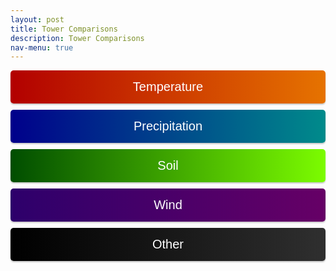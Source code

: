 ```yaml
---
layout: post
title: Tower Comparisons
description: Tower Comparisons
nav-menu: true 
---
```


<script>
window.onload = function() {
  var coll = document.getElementsByClassName("collapsible");
  var i;

  for (i = 0; i < coll.length; i++) {
    coll[i].addEventListener("click", function() {
      this.classList.toggle("active");
      var content = this.nextElementSibling;
      if (content.style.display === "block") {
        content.style.display = "none";
      } else {
        content.style.display = "block";
      }
    });
  }
}
</script>

<script>
function imgError(image) {
    image.onerror = "";
    image.outerHTML = '<img src="../../images/cat_attempt.png" alt="Cat 404" style="width: 200px; display: block; margin: auto;"><div>Sorry, not available! This means we don\'t have data for today yet, or the values are all NA!</div>';
    return true;
}
</script>

<style>
.collapsible {
  text-align: center;
  padding: 15px;
  border: none;
  font-size: 20px;
  cursor: pointer;
  transition: background-color 0.5s, color 0.5s, border-color 0.5s;
  width: 100%;
  display: block;
  margin: 0 auto;
  margin-bottom: 10px;
  line-height: normal;
  border-radius: 5px; /* Rounded corners */
  box-shadow: 0px 2px 2px rgba(0, 0, 0, 0.2); /* Shadow for 3D effect */
}

.collapsible.other {
  background: linear-gradient(to right, #000, #2f2f2f); /* Darker gradient background */
  color: white;
}

.collapsible.temperature {
  background: linear-gradient(to right, #b20000, #e67300); /* Darker gradient background */
  color: white;
}
  
.collapsible.day {
  background: linear-gradient(to right, #000000, #333333); /* Gradient background from black to dark gray */
  color: white;
}

.collapsible.precipitation {
  background: linear-gradient(to right, #00008b, #008b8b); /* Darker gradient background */
  color: white;
}

.collapsible.soil {
  background: linear-gradient(to right, #004d00, #7cfc00); /* Darker gradient background */
  color: white;
}

.collapsible.wind {
  background: linear-gradient(to right, #2d006b, #660066); /* Darker gradient background */
  color: white;
}

.content {
  display: none;
  margin: auto;
  width: 95%;
}

.collapsibleContainer {
  text-align: center;
}

.flex-container {
  display: flex;
  flex-wrap: wrap;
  justify-content: space-around;
}

.flex-container > div {
  width: 24%;
  text-align: center;
  margin-bottom: 20px;
}

.flex-container img {
  max-width: 100%;
  height: auto;
}

.flex-container img:hover {
  transform: scale(1.5);
}

.flex-container a {
  text-decoration: none;  /* Removes underline from anchor tags */
}

.flex-container a:hover {
  text-decoration: none;  /* Removes underline from anchor tags even on hover */
}
</style>











<div class="collapsibleContainer">
<button class="collapsible temperature">Temperature</button>
<div class="content">


<h2>Temp and Rel Humidity mean (T_tmpr_rh_mean)</h2>


<button class="collapsible day">Today</button>
<div class="content">

<div class="flex-container">
{% for i in (1..4) %}
  <div>
    <h4>Flux Tower {{i}}</h4>
    <a href="fluxtower{{i}}/daily_plots/fluxtower{{i}}_T_tmpr_rh_mean_today.png" target="_blank">
      <img src="fluxtower{{i}}/daily_plots/fluxtower{{i}}_T_tmpr_rh_mean_today.png" alt="Fluxtower{{i}} - T_tmpr_rh_mean today" onerror="imgError(this);">
    </a>
  </div>
  {% if i == 2 %}
  <div style="width: 2px; background-color: darkgrey; height: 100%; margin: 0 10px;"></div>
  {% endif %}
{% endfor %}
</div>
</div>


<button class="collapsible day">Yesterday</button>
<div class="content">

<div class="flex-container">
{% for i in (1..4) %}
  <div>
    <h4>Flux Tower {{i}}</h4>
    <a href="fluxtower{{i}}/daily_plots/fluxtower{{i}}_T_tmpr_rh_mean_yesterday.png" target="_blank">
      <img src="fluxtower{{i}}/daily_plots/fluxtower{{i}}_T_tmpr_rh_mean_yesterday.png" alt="Fluxtower{{i}} - T_tmpr_rh_mean yesterday" onerror="imgError(this);">
    </a>
  </div>
  {% if i == 2 %}
  <div style="width: 2px; background-color: darkgrey; height: 100%; margin: 0 10px;"></div>
  {% endif %}
{% endfor %}
</div>
</div>


<h2>Sonic Virtual Temp Avg (Ts_Avg)</h2>


<button class="collapsible day">Today</button>
<div class="content">

<div class="flex-container">
{% for i in (1..4) %}
  <div>
    <h4>Flux Tower {{i}}</h4>
    <a href="fluxtower{{i}}/daily_plots/fluxtower{{i}}_Ts_Avg_today.png" target="_blank">
      <img src="fluxtower{{i}}/daily_plots/fluxtower{{i}}_Ts_Avg_today.png" alt="Fluxtower{{i}} - Ts_Avg today" onerror="imgError(this);">
    </a>
  </div>
  {% if i == 2 %}
  <div style="width: 2px; background-color: darkgrey; height: 100%; margin: 0 10px;"></div>
  {% endif %}
{% endfor %}
</div>
</div>


<button class="collapsible day">Yesterday</button>
<div class="content">

<div class="flex-container">
{% for i in (1..4) %}
  <div>
    <h4>Flux Tower {{i}}</h4>
    <a href="fluxtower{{i}}/daily_plots/fluxtower{{i}}_Ts_Avg_yesterday.png" target="_blank">
      <img src="fluxtower{{i}}/daily_plots/fluxtower{{i}}_Ts_Avg_yesterday.png" alt="Fluxtower{{i}} - Ts_Avg yesterday" onerror="imgError(this);">
    </a>
  </div>
  {% if i == 2 %}
  <div style="width: 2px; background-color: darkgrey; height: 100%; margin: 0 10px;"></div>
  {% endif %}
{% endfor %}
</div>
</div>


<h2>Sonic Virtual Temp sd (Ts_stdev)</h2>


<button class="collapsible day">Today</button>
<div class="content">

<div class="flex-container">
{% for i in (1..4) %}
  <div>
    <h4>Flux Tower {{i}}</h4>
    <a href="fluxtower{{i}}/daily_plots/fluxtower{{i}}_Ts_stdev_today.png" target="_blank">
      <img src="fluxtower{{i}}/daily_plots/fluxtower{{i}}_Ts_stdev_today.png" alt="Fluxtower{{i}} - Ts_stdev today" onerror="imgError(this);">
    </a>
  </div>
  {% if i == 2 %}
  <div style="width: 2px; background-color: darkgrey; height: 100%; margin: 0 10px;"></div>
  {% endif %}
{% endfor %}
</div>
</div>


<button class="collapsible day">Yesterday</button>
<div class="content">

<div class="flex-container">
{% for i in (1..4) %}
  <div>
    <h4>Flux Tower {{i}}</h4>
    <a href="fluxtower{{i}}/daily_plots/fluxtower{{i}}_Ts_stdev_yesterday.png" target="_blank">
      <img src="fluxtower{{i}}/daily_plots/fluxtower{{i}}_Ts_stdev_yesterday.png" alt="Fluxtower{{i}} - Ts_stdev yesterday" onerror="imgError(this);">
    </a>
  </div>
  {% if i == 2 %}
  <div style="width: 2px; background-color: darkgrey; height: 100%; margin: 0 10px;"></div>
  {% endif %}
{% endfor %}
</div>
</div>

</div> <!-- This is the closing tag for content div under Temperature -->
</div> <!-- This is the closing tag for collapsibleContainer div under Temperature -->




<div class="collapsibleContainer">
<button class="collapsible precipitation">Precipitation</button>
<div class="content">


<h2> Precipitation (precip_Tot)</h2>


<button class="collapsible day">Today</button>
<div class="content">

<div class="flex-container">
{% for i in (1..4) %}
  <div>
    <h4>Flux Tower {{i}}</h4>
    <a href="fluxtower{{i}}/daily_plots/fluxtower{{i}}_precip_Tot_today.png" target="_blank">
      <img src="fluxtower{{i}}/daily_plots/fluxtower{{i}}_precip_Tot_today.png" alt="Fluxtower{{i}} - precip_Tot today" onerror="imgError(this);">
    </a>
  </div>
  {% if i == 2 %}
  <div style="width: 2px; background-color: darkgrey; height: 100%; margin: 0 10px;"></div>
  {% endif %}
{% endfor %}
</div>
</div>


<button class="collapsible day">Yesterday</button>
<div class="content">

<div class="flex-container">
{% for i in (1..4) %}
  <div>
    <h4>Flux Tower {{i}}</h4>
    <a href="fluxtower{{i}}/daily_plots/fluxtower{{i}}_precip_Tot_yesterday.png" target="_blank">
      <img src="fluxtower{{i}}/daily_plots/fluxtower{{i}}_precip_Tot_yesterday.png" alt="Fluxtower{{i}} - precip_Tot yesterday" onerror="imgError(this);">
    </a>
  </div>
  {% if i == 2 %}
  <div style="width: 2px; background-color: darkgrey; height: 100%; margin: 0 10px;"></div>
  {% endif %}
{% endfor %}
</div>
</div>


</div> <!-- This is the closing tag for content div under Precipitation  -->
</div> <!-- This is the closing tag for collapsibleContainer div under Precipitation -->





<div class="collapsibleContainer">
<button class="collapsible soil">Soil</button>
<div class="content">


<h2> Soil Water Content (soil_water_Avg.1.)</h2>


<button class="collapsible day">Today</button>
<div class="content">

<div class="flex-container">
{% for i in (1..4) %}
  <div>
    <h4>Flux Tower {{i}}</h4>
    <a href="fluxtower{{i}}/daily_plots/fluxtower{{i}}_ soil_water_Avg.1._today.png" target="_blank">
      <img src="fluxtower{{i}}/daily_plots/fluxtower{{i}}_soil_water_Avg.1._today.png" alt="Fluxtower{{i}} - soil_water_Avg.1. today" onerror="imgError(this);">
    </a>
  </div>
  {% if i == 2 %}
  <div style="width: 2px; background-color: darkgrey; height: 100%; margin: 0 10px;"></div>
  {% endif %}
{% endfor %}
</div>
</div>


<button class="collapsible day">Yesterday</button>
<div class="content">

<div class="flex-container">
{% for i in (1..4) %}
  <div>
    <h4>Flux Tower {{i}}</h4>
    <a href="fluxtower{{i}}/daily_plots/fluxtower{{i}}_soil_water_Avg.1._yesterday.png" target="_blank">
      <img src="fluxtower{{i}}/daily_plots/fluxtower{{i}}_soil_water_Avg.1._yesterday.png" alt="Fluxtower{{i}} - soil_water_Avg.1. yesterday" onerror="imgError(this);">
    </a>
  </div>
  {% if i == 2 %}
  <div style="width: 2px; background-color: darkgrey; height: 100%; margin: 0 10px;"></div>
  {% endif %}
{% endfor %}
</div>
</div>

</div> <!-- This is the closing tag for content div under Soil  -->
</div> <!-- This is the closing tag for collapsibleContainer div under Soil  -->













<div class="collapsibleContainer">
<button class="collapsible wind">Wind</button>
<div class="content">


<h2> Wind Speed (wnd_spd)</h2>


<button class="collapsible day">Today</button>
<div class="content">

<div class="flex-container">
{% for i in (1..4) %}
  <div>
    <h4>Flux Tower {{i}}</h4>
    <a href="fluxtower{{i}}/daily_plots/fluxtower{{i}}_wnd_spd_today.png" target="_blank">
      <img src="fluxtower{{i}}/daily_plots/fluxtower{{i}}_wnd_spd_today.png" alt="Fluxtower{{i}} - Tau today" onerror="imgError(this);">
    </a>
  </div>
  {% if i == 2 %}
  <div style="width: 2px; background-color: darkgrey; height: 100%; margin: 0 10px;"></div>
  {% endif %}
{% endfor %}
</div>
</div>


<button class="collapsible day">Yesterday</button>
<div class="content">

<div class="flex-container">
{% for i in (1..4) %}
  <div>
    <h4>Flux Tower {{i}}</h4>
    <a href="fluxtower{{i}}/daily_plots/fluxtower{{i}}_wnd_spd_yesterday.png" target="_blank">
      <img src="fluxtower{{i}}/daily_plots/fluxtower{{i}}_wnd_spd_yesterday.png" alt="Fluxtower{{i}} - Tau yesterday" onerror="imgError(this);">
    </a>
  </div>
  {% if i == 2 %}
  <div style="width: 2px; background-color: darkgrey; height: 100%; margin: 0 10px;"></div>
  {% endif %}
{% endfor %}
</div>
</div>



<h2> Covariance of Ts and Ux (Ts_Ux_cov)</h2>


<button class="collapsible day">Today</button>
<div class="content">

<div class="flex-container">
{% for i in (1..4) %}
  <div>
    <h4>Flux Tower {{i}}</h4>
    <a href="fluxtower{{i}}/daily_plots/fluxtower{{i}}_Ts_Ux_cov_today.png" target="_blank">
      <img src="fluxtower{{i}}/daily_plots/fluxtower{{i}}_Ts_Ux_cov_today.png" alt="Fluxtower{{i}} - Tau today" onerror="imgError(this);">
    </a>
  </div>
  {% if i == 2 %}
  <div style="width: 2px; background-color: darkgrey; height: 100%; margin: 0 10px;"></div>
  {% endif %}
{% endfor %}
</div>
</div>


<button class="collapsible day">Yesterday</button>
<div class="content">

<div class="flex-container">
{% for i in (1..4) %}
  <div>
    <h4>Flux Tower {{i}}</h4>
    <a href="fluxtower{{i}}/daily_plots/fluxtower{{i}}_Ts_Ux_cov_yesterday.png" target="_blank">
      <img src="fluxtower{{i}}/daily_plots/fluxtower{{i}}_Ts_Ux_cov_yesterday.png" alt="Fluxtower{{i}} - Tau yesterday" onerror="imgError(this);">
    </a>
  </div>
  {% if i == 2 %}
  <div style="width: 2px; background-color: darkgrey; height: 100%; margin: 0 10px;"></div>
  {% endif %}
{% endfor %}
</div>
</div>




<h2> Covariance of Ts and Uy (Ts_Uy_cov)</h2>


<button class="collapsible day">Today</button>
<div class="content">

<div class="flex-container">
{% for i in (1..4) %}
  <div>
    <h4>Flux Tower {{i}}</h4>
    <a href="fluxtower{{i}}/daily_plots/fluxtower{{i}}_Ts_Uy_cov_today.png" target="_blank">
      <img src="fluxtower{{i}}/daily_plots/fluxtower{{i}}_Ts_Uy_cov_today.png" alt="Fluxtower{{i}} - Tau today" onerror="imgError(this);">
    </a>
  </div>
  {% if i == 2 %}
  <div style="width: 2px; background-color: darkgrey; height: 100%; margin: 0 10px;"></div>
  {% endif %}
{% endfor %}
</div>
</div>


<button class="collapsible day">Yesterday</button>
<div class="content">

<div class="flex-container">
{% for i in (1..4) %}
  <div>
    <h4>Flux Tower {{i}}</h4>
    <a href="fluxtower{{i}}/daily_plots/fluxtower{{i}}_Ts_Uy_cov_yesterday.png" target="_blank">
      <img src="fluxtower{{i}}/daily_plots/fluxtower{{i}}_Ts_Uy_cov_yesterday.png" alt="Fluxtower{{i}} - Tau yesterday" onerror="imgError(this);">
    </a>
  </div>
  {% if i == 2 %}
  <div style="width: 2px; background-color: darkgrey; height: 100%; margin: 0 10px;"></div>
  {% endif %}
{% endfor %}
</div>
</div>




<h2> Covariance of Ts and Uz (Ts_Uz_cov)</h2>


<button class="collapsible day">Today</button>
<div class="content">

<div class="flex-container">
{% for i in (1..4) %}
  <div>
    <h4>Flux Tower {{i}}</h4>
    <a href="fluxtower{{i}}/daily_plots/fluxtower{{i}}_Ts_Uz_cov_today.png" target="_blank">
      <img src="fluxtower{{i}}/daily_plots/fluxtower{{i}}_Ts_Uz_cov_today.png" alt="Fluxtower{{i}} - Tau today" onerror="imgError(this);">
    </a>
  </div>
  {% if i == 2 %}
  <div style="width: 2px; background-color: darkgrey; height: 100%; margin: 0 10px;"></div>
  {% endif %}
{% endfor %}
</div>
</div>


<button class="collapsible day">Yesterday</button>
<div class="content">

<div class="flex-container">
{% for i in (1..4) %}
  <div>
    <h4>Flux Tower {{i}}</h4>
    <a href="fluxtower{{i}}/daily_plots/fluxtower{{i}}_Ts_Uz_cov_yesterday.png" target="_blank">
      <img src="fluxtower{{i}}/daily_plots/fluxtower{{i}}_Ts_Uz_cov_yesterday.png" alt="Fluxtower{{i}} - Tau yesterday" onerror="imgError(this);">
    </a>
  </div>
  {% if i == 2 %}
  <div style="width: 2px; background-color: darkgrey; height: 100%; margin: 0 10px;"></div>
  {% endif %}
{% endfor %}
</div>
</div>




<h2> Wind Velocity X sd (Ux_stdev)</h2>


<button class="collapsible day">Today</button>
<div class="content">

<div class="flex-container">
{% for i in (1..4) %}
  <div>
    <h4>Flux Tower {{i}}</h4>
    <a href="fluxtower{{i}}/daily_plots/fluxtower{{i}}_Ux_stdev_today.png" target="_blank">
      <img src="fluxtower{{i}}/daily_plots/fluxtower{{i}}_Ux_stdev_today.png" alt="Fluxtower{{i}} - Tau today" onerror="imgError(this);">
    </a>
  </div>
  {% if i == 2 %}
  <div style="width: 2px; background-color: darkgrey; height: 100%; margin: 0 10px;"></div>
  {% endif %}
{% endfor %}
</div>
</div>


<button class="collapsible day">Yesterday</button>
<div class="content">

<div class="flex-container">
{% for i in (1..4) %}
  <div>
    <h4>Flux Tower {{i}}</h4>
    <a href="fluxtower{{i}}/daily_plots/fluxtower{{i}}_Ux_stdev_yesterday.png" target="_blank">
      <img src="fluxtower{{i}}/daily_plots/fluxtower{{i}}_Ux_stdev_yesterday.png" alt="Fluxtower{{i}} - Tau yesterday" onerror="imgError(this);">
    </a>
  </div>
  {% if i == 2 %}
  <div style="width: 2px; background-color: darkgrey; height: 100%; margin: 0 10px;"></div>
  {% endif %}
{% endfor %}
</div>
</div>



<h2> Covariance of Ux and Uy (Ux_Uy_cov )</h2>


<button class="collapsible day">Today</button>
<div class="content">

<div class="flex-container">
{% for i in (1..4) %}
  <div>
    <h4>Flux Tower {{i}}</h4>
    <a href="fluxtower{{i}}/daily_plots/fluxtower{{i}}_Ux_Uy_cov_today.png" target="_blank">
      <img src="fluxtower{{i}}/daily_plots/fluxtower{{i}}_Ux_Uy_cov_today.png" alt="Fluxtower{{i}} - Tau today" onerror="imgError(this);">
    </a>
  </div>
  {% if i == 2 %}
  <div style="width: 2px; background-color: darkgrey; height: 100%; margin: 0 10px;"></div>
  {% endif %}
{% endfor %}
</div>
</div>


<button class="collapsible day">Yesterday</button>
<div class="content">

<div class="flex-container">
{% for i in (1..4) %}
  <div>
    <h4>Flux Tower {{i}}</h4>
    <a href="fluxtower{{i}}/daily_plots/fluxtower{{i}}_Ux_Uy_cov_yesterday.png" target="_blank">
      <img src="fluxtower{{i}}/daily_plots/fluxtower{{i}}_Ux_Uy_cov_yesterday.png" alt="Fluxtower{{i}} - Tau yesterday" onerror="imgError(this);">
    </a>
  </div>
  {% if i == 2 %}
  <div style="width: 2px; background-color: darkgrey; height: 100%; margin: 0 10px;"></div>
  {% endif %}
{% endfor %}
</div>
</div>





<h2> Covariance of Ux and Uz (Ux_Uz_cov)</h2>


<button class="collapsible day">Today</button>
<div class="content">
<h3>Today Plots</h3>
<div class="flex-container">
{% for i in (1..4) %}
  <div>
    <h4>Flux Tower {{i}}</h4>
    <a href="fluxtower{{i}}/daily_plots/fluxtower{{i}}_Ux_Uz_cov_today.png" target="_blank">
      <img src="fluxtower{{i}}/daily_plots/fluxtower{{i}}_Ux_Uz_cov_today.png" alt="Fluxtower{{i}} - Tau today" onerror="imgError(this);">
    </a>
  </div>
  {% if i == 2 %}
  <div style="width: 2px; background-color: darkgrey; height: 100%; margin: 0 10px;"></div>
  {% endif %}
{% endfor %}
</div>
</div>


<button class="collapsible day">Yesterday</button>
<div class="content">

<div class="flex-container">
{% for i in (1..4) %}
  <div>
    <h4>Flux Tower {{i}}</h4>
    <a href="fluxtower{{i}}/daily_plots/fluxtower{{i}}_Ux_Uz_cov_yesterday.png" target="_blank">
      <img src="fluxtower{{i}}/daily_plots/fluxtower{{i}}_Ux_Uz_cov_yesterday.png" alt="Fluxtower{{i}} - Tau yesterday" onerror="imgError(this);">
    </a>
  </div>
  {% if i == 2 %}
  <div style="width: 2px; background-color: darkgrey; height: 100%; margin: 0 10px;"></div>
  {% endif %}
{% endfor %}
</div>
</div>




<h2> Wind Velocity Y sd (Uy_stdev)</h2>


<button class="collapsible day">Today</button>
<div class="content">

<div class="flex-container">
{% for i in (1..4) %}
  <div>
    <h4>Flux Tower {{i}}</h4>
    <a href="fluxtower{{i}}/daily_plots/fluxtower{{i}}_Uy_stdev_today.png" target="_blank">
      <img src="fluxtower{{i}}/daily_plots/fluxtower{{i}}_Uy_stdev_today.png" alt="Fluxtower{{i}} - Tau today" onerror="imgError(this);">
    </a>
  </div>
  {% if i == 2 %}
  <div style="width: 2px; background-color: darkgrey; height: 100%; margin: 0 10px;"></div>
  {% endif %}
{% endfor %}
</div>
</div>


<button class="collapsible day">Yesterday</button>
<div class="content">

<div class="flex-container">
{% for i in (1..4) %}
  <div>
    <h4>Flux Tower {{i}}</h4>
    <a href="fluxtower{{i}}/daily_plots/fluxtower{{i}}_Uy_stdev_yesterday.png" target="_blank">
      <img src="fluxtower{{i}}/daily_plots/fluxtower{{i}}_Uy_stdev_yesterday.png" alt="Fluxtower{{i}} - Tau yesterday" onerror="imgError(this);">
    </a>
  </div>
  {% if i == 2 %}
  <div style="width: 2px; background-color: darkgrey; height: 100%; margin: 0 10px;"></div>
  {% endif %}
{% endfor %}
</div>
</div>



<h2> Covariance of Uy and Uz (Uy_Uz_cov) </h2>


<button class="collapsible day">Today</button>
<div class="content">

<div class="flex-container">
{% for i in (1..4) %}
  <div>
    <h4>Flux Tower {{i}}</h4>
    <a href="fluxtower{{i}}/daily_plots/fluxtower{{i}}_Uy_Uz_cov_today.png" target="_blank">
      <img src="fluxtower{{i}}/daily_plots/fluxtower{{i}}_Uy_Uz_cov_today.png" alt="Fluxtower{{i}} - Cov today" onerror="imgError(this);">
    </a>
  </div>
  {% if i == 2 %}
  <div style="width: 2px; background-color: darkgrey; height: 100%; margin: 0 10px;"></div>
  {% endif %}
{% endfor %}
</div>
</div>


<button class="collapsible day">Yesterday</button>
<div class="content">

<div class="flex-container">
{% for i in (1..4) %}
  <div>
    <h4>Flux Tower {{i}}</h4>
    <a href="fluxtower{{i}}/daily_plots/fluxtower{{i}}_Uy_Uz_cov_yesterday.png" target="_blank">
      <img src="fluxtower{{i}}/daily_plots/fluxtower{{i}}_Uy_Uz_cov_yesterday.png" alt="Fluxtower{{i}} - Cov yesterday" onerror="imgError(this);">
    </a>
  </div>
  {% if i == 2 %}
  <div style="width: 2px; background-color: darkgrey; height: 100%; margin: 0 10px;"></div>
  {% endif %}
{% endfor %}
</div>
</div>


<h2> Wind Velocity Z sd (Uz_stdev) </h2>


<button class="collapsible day">Today</button>
<div class="content">

<div class="flex-container">
{% for i in (1..4) %}
  <div>
    <h4>Flux Tower {{i}}</h4>
    <a href="fluxtower{{i}}/daily_plots/fluxtower{{i}}_Uz_stdev_today.png" target="_blank">
      <img src="fluxtower{{i}}/daily_plots/fluxtower{{i}}_Uz_stdev_today.png" alt="Fluxtower{{i}} - Z sd today" onerror="imgError(this);">
    </a>
  </div>
  {% if i == 2 %}
  <div style="width: 2px; background-color: darkgrey; height: 100%; margin: 0 10px;"></div>
  {% endif %}
{% endfor %}
</div>
</div>


<button class="collapsible day">Yesterday</button>
<div class="content">

<div class="flex-container">
{% for i in (1..4) %}
  <div>
    <h4>Flux Tower {{i}}</h4>
    <a href="fluxtower{{i}}/daily_plots/fluxtower{{i}}_Uz_stdev_yesterday.png" target="_blank">
      <img src="fluxtower{{i}}/daily_plots/fluxtower{{i}}_Uz_stdev_yesterday.png" alt="Fluxtower{{i}} - Z sd yesterday" onerror="imgError(this);">
    </a>
  </div>
  {% if i == 2 %}
  <div style="width: 2px; background-color: darkgrey; height: 100%; margin: 0 10px;"></div>
  {% endif %}
{% endfor %}
</div>
</div>


<h2> Resultant Wind Speed (rslt_wnd_spd) </h2>


<button class="collapsible day">Today</button>
<div class="content">

<div class="flex-container">
{% for i in (1..4) %}
  <div>
    <h4>Flux Tower {{i}}</h4>
    <a href="fluxtower{{i}}/daily_plots/fluxtower{{i}}_rslt_wnd_spd_today.png" target="_blank">
      <img src="fluxtower{{i}}/daily_plots/fluxtower{{i}}_rslt_wnd_spd_today.png" alt="Fluxtower{{i}} - Wind Speed today" onerror="imgError(this);">
    </a>
  </div>
  {% if i == 2 %}
  <div style="width: 2px; background-color: darkgrey; height: 100%; margin: 0 10px;"></div>
  {% endif %}
{% endfor %}
</div>
</div>


<button class="collapsible day">Yesterday</button>
<div class="content">

<div class="flex-container">
{% for i in (1..4) %}
  <div>
    <h4>Flux Tower {{i}}</h4>
    <a href="fluxtower{{i}}/daily_plots/fluxtower{{i}}_rslt_wnd_spd_yesterday.png" target="_blank">
      <img src="fluxtower{{i}}/daily_plots/fluxtower{{i}}_rslt_wnd_spd_yesterday.png" alt="Fluxtower{{i}} - Wind Speed yesterday" onerror="imgError(this);">
    </a>
  </div>
  {% if i == 2 %}
  <div style="width: 2px; background-color: darkgrey; height: 100%; margin: 0 10px;"></div>
  {% endif %}
{% endfor %}
</div>
</div>





<h2> Sonic Wind Direction (wnd_dir_sonic) </h2>


<button class="collapsible day">Today</button>
<div class="content">

<div class="flex-container">
{% for i in (1..4) %}
  <div>
    <h4>Flux Tower {{i}}</h4>
    <a href="fluxtower{{i}}/daily_plots/fluxtower{{i}}_wnd_dir_sonic_today.png" target="_blank">
      <img src="fluxtower{{i}}/daily_plots/fluxtower{{i}}_wnd_dir_sonic_today.png" alt="Fluxtower{{i}} - Sonic Direction today" onerror="imgError(this);">
    </a>
  </div>
  {% if i == 2 %}
  <div style="width: 2px; background-color: darkgrey; height: 100%; margin: 0 10px;"></div>
  {% endif %}
{% endfor %}
</div>
</div>


<button class="collapsible day">Yesterday</button>
<div class="content">

<div class="flex-container">
{% for i in (1..4) %}
  <div>
    <h4>Flux Tower {{i}}</h4>
    <a href="fluxtower{{i}}/daily_plots/fluxtower{{i}}_wnd_dir_sonic_yesterday.png" target="_blank">
      <img src="fluxtower{{i}}/daily_plots/fluxtower{{i}}_wnd_dir_sonic_yesterday.png" alt="Fluxtower{{i}} - Sonic Direction yesterday" onerror="imgError(this);">
    </a>
  </div>
  {% if i == 2 %}
  <div style="width: 2px; background-color: darkgrey; height: 100%; margin: 0 10px;"></div>
  {% endif %}
{% endfor %}
</div>
</div>


<h2> Wind Direction sd (std_wnd_dir) </h2>


<button class="collapsible day">Today</button>
<div class="content">

<div class="flex-container">
{% for i in (1..4) %}
  <div>
    <h4>Flux Tower {{i}}</h4>
    <a href="fluxtower{{i}}/daily_plots/fluxtower{{i}}_std_wnd_dir_today.png" target="_blank">
      <img src="fluxtower{{i}}/daily_plots/fluxtower{{i}}_std_wnd_dir_today.png" alt="Fluxtower{{i}} - Wind Direction sd today" onerror="imgError(this);">
    </a>
  </div>
  {% if i == 2 %}
  <div style="width: 2px; background-color: darkgrey; height: 100%; margin: 0 10px;"></div>
  {% endif %}
{% endfor %}
</div>
</div>


<button class="collapsible day">Yesterday</button>
<div class="content">

<div class="flex-container">
{% for i in (1..4) %}
  <div>
    <h4>Flux Tower {{i}}</h4>
    <a href="fluxtower{{i}}/daily_plots/fluxtower{{i}}_std_wnd_dir_yesterday.png" target="_blank">
      <img src="fluxtower{{i}}/daily_plots/fluxtower{{i}}_std_wnd_dir_yesterday.png" alt="Fluxtower{{i}} - Wind Direction sd yesterday" onerror="imgError(this);">
    </a>
  </div>
  {% if i == 2 %}
  <div style="width: 2px; background-color: darkgrey; height: 100%; margin: 0 10px;"></div>
  {% endif %}
{% endfor %}
</div>
</div>


<h2> Wind Direction (wnd_dir_compass) </h2>


<button class="collapsible day">Today</button>
<div class="content">

<div class="flex-container">
{% for i in (1..4) %}
  <div>
    <h4>Flux Tower {{i}}</h4>
    <a href="fluxtower{{i}}/daily_plots/fluxtower{{i}}_wnd_dir_compass_today.png" target="_blank">
      <img src="fluxtower{{i}}/daily_plots/fluxtower{{i}}_wnd_dir_compass_today.png" alt="Fluxtower{{i}} - Wind Direction today" onerror="imgError(this);">
    </a>
  </div>
  {% if i == 2 %}
  <div style="width: 2px; background-color: darkgrey; height: 100%; margin: 0 10px;"></div>
  {% endif %}
{% endfor %}
</div>
</div>


<button class="collapsible day">Yesterday</button>
<div class="content">

<div class="flex-container">
{% for i in (1..4) %}
  <div>
    <h4>Flux Tower {{i}}</h4>
    <a href="fluxtower{{i}}/daily_plots/fluxtower{{i}}_wnd_dir_compass_yesterday.png" target="_blank">
      <img src="fluxtower{{i}}/daily_plots/fluxtower{{i}}_wnd_dir_compass_yesterday.png" alt="Fluxtower{{i}} - Wind Direction yesterday" onerror="imgError(this);">
    </a>
  </div>
  {% if i == 2 %}
  <div style="width: 2px; background-color: darkgrey; height: 100%; margin: 0 10px;"></div>
  {% endif %}
{% endfor %}
</div>
</div>






<h2> Wind Velocity X Avg (Ux_Avg) </h2>


<button class="collapsible day">Today</button>
<div class="content">

<div class="flex-container">
{% for i in (1..4) %}
  <div>
    <h4>Flux Tower {{i}}</h4>
    <a href="fluxtower{{i}}/daily_plots/fluxtower{{i}}_Ux_Avg_today.png" target="_blank">
      <img src="fluxtower{{i}}/daily_plots/fluxtower{{i}}_Ux_Avg_today.png" alt="Fluxtower{{i}} - Wind Velocity X Avg today" onerror="imgError(this);">
    </a>
  </div>
  {% if i == 2 %}
  <div style="width: 2px; background-color: darkgrey; height: 100%; margin: 0 10px;"></div>
  {% endif %}
{% endfor %}
</div>
</div>


<button class="collapsible day">Yesterday</button>
<div class="content">
<div class="flex-container">
{% for i in (1..4) %}
  <div>
    <h4>Flux Tower {{i}}</h4>
    <a href="fluxtower{{i}}/daily_plots/fluxtower{{i}}_Ux_Avg_yesterday.png" target="_blank">
      <img src="fluxtower{{i}}/daily_plots/fluxtower{{i}}_Ux_Avg_yesterday.png" alt="Fluxtower{{i}} - Wind Velocity X Avg yesterday" onerror="imgError(this);">
    </a>
  </div>
  {% if i == 2 %}
  <div style="width: 2px; background-color: darkgrey; height: 100%; margin: 0 10px;"></div>
  {% endif %}
{% endfor %}
</div>
</div>


<h2> Wind Velocity Y Avg (Uy_Avg) </h2>


<button class="collapsible day">Today</button>
<div class="content">
<div class="flex-container">
{% for i in (1..4) %}
  <div>
    <h4>Flux Tower {{i}}</h4>
    <a href="fluxtower{{i}}/daily_plots/fluxtower{{i}}_Uy_Avg_today.png" target="_blank">
      <img src="fluxtower{{i}}/daily_plots/fluxtower{{i}}_Uy_Avg_today.png" alt="Fluxtower{{i}} - Wind Velocity Y Avg today" onerror="imgError(this);">
    </a>
  </div>
  {% if i == 2 %}
  <div style="width: 2px; background-color: darkgrey; height: 100%; margin: 0 10px;"></div>
  {% endif %}
{% endfor %}
</div>
</div>


<button class="collapsible day">Yesterday</button>
<div class="content">
<div class="flex-container">
{% for i in (1..4) %}
  <div>
    <h4>Flux Tower {{i}}</h4>
    <a href="fluxtower{{i}}/daily_plots/fluxtower{{i}}_Uy_Avg_yesterday.png" target="_blank">
      <img src="fluxtower{{i}}/daily_plots/fluxtower{{i}}_Uy_Avg_yesterday.png" alt="Fluxtower{{i}} - Wind Velocity Y Avg yesterday" onerror="imgError(this);">
    </a>
  </div>
  {% if i == 2 %}
  <div style="width: 2px; background-color: darkgrey; height: 100%; margin: 0 10px;"></div>
  {% endif %}
{% endfor %}
</div>
</div>


<h2> Wind Velocity Z Avg (Uz_Avg) </h2>


<button class="collapsible day">Today</button>
<div class="content">
<div class="flex-container">
{% for i in (1..4) %}
  <div>
    <h4>Flux Tower {{i}}</h4>
    <a href="fluxtower{{i}}/daily_plots/fluxtower{{i}}_Uz_Avg_today.png" target="_blank">
      <img src="fluxtower{{i}}/daily_plots/fluxtower{{i}}_Uz_Avg_today.png" alt="Fluxtower{{i}} - Wind Velocity Z Avg today" onerror="imgError(this);">
    </a>
  </div>
  {% if i == 2 %}
  <div style="width: 2px; background-color: darkgrey; height: 100%; margin: 0 10px;"></div>
  {% endif %}
{% endfor %}
</div>
</div>


<button class="collapsible day">Yesterday</button>
<div class="content">
<div class="flex-container">
{% for i in (1..4) %}
  <div>
    <h4>Flux Tower {{i}}</h4>
    <a href="fluxtower{{i}}/daily_plots/fluxtower{{i}}_Uz_Avg_yesterday.png" target="_blank">
      <img src="fluxtower{{i}}/daily_plots/fluxtower{{i}}_Uz_Avg_yesterday.png" alt="Fluxtower{{i}} - Wind Velocity Z Avg yesterday" onerror="imgError(this);">
    </a>
  </div>
  {% if i == 2 %}
  <div style="width: 2px; background-color: darkgrey; height: 100%; margin: 0 10px;"></div>
  {% endif %}
{% endfor %}
</div>
</div>


</div> <!-- This is the closing tag for content div under Temperature -->
</div> <!-- This is the closing tag for collapsibleContainer div under Temperature -->


<div class="collapsibleContainer">
<button class="collapsible other">Other</button>
<div class="content">


<h2>Friction Velocity (u_star)</h2>


 <button class="collapsible day">Today</button>
 <div class="content">

<div class="flex-container">
{% for i in (1..4) %}
  <div>
    <h4>Flux Tower {{i}}</h4>
    <a href="fluxtower{{i}}/daily_plots/fluxtower{{i}}_u_star_today.png" target="_blank">
      <img src="fluxtower{{i}}/daily_plots/fluxtower{{i}}_u_star_today.png" alt="Fluxtower{{i}} - u_star today" onerror="imgError(this);">
    </a>
  </div>
    {% if i == 2 %}
  <div style="width: 2px; background-color: darkgrey; height: 100%; margin: 0 10px;"></div>
  {% endif %}
{% endfor %}
</div>
 </div>


<button class="collapsible day">Yesterday</button>
<div class="content">

<div class="flex-container">
{% for i in (1..4) %}
  <div>
    <h4>Flux Tower {{i}}</h4>
    <a href="fluxtower{{i}}/daily_plots/fluxtower{{i}}_u_star_yesterday.png" target="_blank">
      <img src="fluxtower{{i}}/daily_plots/fluxtower{{i}}_u_star_yesterday.png" alt="Fluxtower{{i}} - Hs yesterday" onerror="imgError(this);">
    </a>
  </div>
  {% if i == 2 %}
  <div style="width: 2px; background-color: darkgrey; height: 100%; margin: 0 10px;"></div>
  {% endif %}
{% endfor %}
</div>
  </div>



<h2> Sensible Heat Flux (Hs)</h2>


<button class="collapsible day">Today</button>
<div class="content">

<div class="flex-container">
{% for i in (1..4) %}
  <div>
    <h4>Flux Tower {{i}}</h4>
    <a href="fluxtower{{i}}/daily_plots/fluxtower{{i}}_Hs_today.png" target="_blank">
      <img src="fluxtower{{i}}/daily_plots/fluxtower{{i}}_Hs_today.png" alt="Fluxtower{{i}} - Hs today" onerror="imgError(this);">
    </a>
  </div>
  {% if i == 2 %}
  <div style="width: 2px; background-color: darkgrey; height: 100%; margin: 0 10px;"></div>
  {% endif %}
{% endfor %}
</div>
</div>


<button class="collapsible day">Yesterday</button>
<div class="content">

<div class="flex-container">
{% for i in (1..4) %}
  <div>
    <h4>Flux Tower {{i}}</h4>
    <a href="fluxtower{{i}}/daily_plots/fluxtower{{i}}_Hs_yesterday.png" target="_blank">
      <img src="fluxtower{{i}}/daily_plots/fluxtower{{i}}_Hs_yesterday.png" alt="Fluxtower{{i}} - Hs yesterday" onerror="imgError(this);">
    </a>
  </div>
  {% if i == 2 %}
  <div style="width: 2px; background-color: darkgrey; height: 100%; margin: 0 10px;"></div>
  {% endif %}
{% endfor %}
</div>
</div>


<h2> Momentum Flux Flux (tau)</h2>


<button class="collapsible day">Today</button>
<div class="content">

<div class="flex-container">
{% for i in (1..4) %}
  <div>
    <h4>Flux Tower {{i}}</h4>
    <a href="fluxtower{{i}}/daily_plots/fluxtower{{i}}_tau_today.png" target="_blank">
      <img src="fluxtower{{i}}/daily_plots/fluxtower{{i}}_tau_today.png" alt="Fluxtower{{i}} - Tau today" onerror="imgError(this);">
    </a>
  </div>
  {% if i == 2 %}
  <div style="width: 2px; background-color: darkgrey; height: 100%; margin: 0 10px;"></div>
  {% endif %}
{% endfor %}
</div>
</div>


<button class="collapsible day">Yesterday</button>
<div class="content">

<div class="flex-container">
{% for i in (1..4) %}
  <div>
    <h4>Flux Tower {{i}}</h4>
    <a href="fluxtower{{i}}/daily_plots/fluxtower{{i}}_tau_yesterday.png" target="_blank">
      <img src="fluxtower{{i}}/daily_plots/fluxtower{{i}}_tau_yesterday.png" alt="Fluxtower{{i}} - Tau yesterday" onerror="imgError(this);">
    </a>
  </div>
  {% if i == 2 %}
  <div style="width: 2px; background-color: darkgrey; height: 100%; margin: 0 10px;"></div>
  {% endif %}
{% endfor %}
</div>
</div>

</div>
</div>









